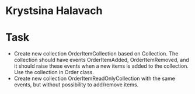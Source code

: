 # Krystsina Halavach
# Task
- Create new collection OrderItemCollection based on Collection<T>. The collection should have events OrderItemAdded, OrderItemRemoved, and it should raise these events when a new items is added to the collection. Use the collection in Order class.
- Create new collection OrderItemReadOnlyCollection with the same events, but without possibility to add/remove items.

